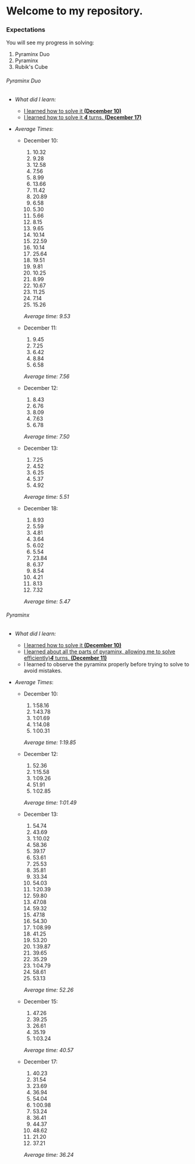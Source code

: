 # Welcome to my repository.

### Expectations
You will see my progress in solving:
1. Pyraminx Duo
2. Pyraminx
3. Rubik's Cube

###### Pyraminx Duo
* _What did I learn:_
  * [I learned how to solve it **(December 10)**](https://www.youtube.com/watch?v=xB9OFNyi-Uk)
  * [I learned how to solve it **_4_** turns. **(December 17)**](https://www.youtube.com/watch?v=P-Zt7GEyYuE)  
     
* _Average Times_:
  * December 10:
    1. 10.32
    2. 9.28
    3. 12.58
    4. 7.56
    5. 8.99
    6. 13.66
    7. 11.42
    8. 20.89
    9. 6.58
    10. 5.30
    11. 5.66
    12. 8.15
    13. 9.65
    14. 10.14
    15. 22.59
    16. 10.14
    17. 25.64
    18. 19.51 
    19. 9.81
    20. 10.25
    21. 8.99
    22. 10.67
    23. 11.25
    24. 7.14
    25. 15.26
    
    _Average time: 9.53_ 
  * December 11:
    1. 9.45
    2. 7.25
    3. 6.42
    4. 8.84
    5. 6.58
    
    _Average time: 7.56_
  * December 12:
    1. 8.43
    2. 6.76
    3. 8.09
    4. 7.63
    5. 6.78
    
    _Average time: 7.50_
  * December 13:
    1. 7.25
    2. 4.52
    3. 6.25
    4. 5.37
    5. 4.92
    
    _Average time: 5.51_
  * December 18:
    1. 8.93
    2. 5.59
    3. 4.81
    4. 3.64
    5. 6.02
    6. 5.54
    7. 23.84
    8. 6.37
    9. 8.54
    10. 4.21
    11. 8.13
    12. 7.32
    
    _Average time: 5.47_
 
 ###### Pyraminx
* _What did I learn:_
  * [I learned how to solve it **(December 10)**](https://www.youtube.com/watch?v=rcKo9IZXm6Y)
  * [I learned about all the parts of pyraminx, allowing me to solve efficiently)**_4_** turns. **(December 11)**](https://www.youtube.com/watch?v=2H0FUvaaUsI)
  * I learned to observe the pyraminx properly before trying to solve to avoid mistakes.
     
* _Average Times_:
  * December 10:
    1. 1:58.16
    2. 1:43.78
    3. 1:01.69
    4. 1:14.08
    5. 1:00.31
    
    _Average time: 1:19.85_ 
  * December 12:
    1. 52.36
    2. 1:15.58
    3. 1:09.26
    4. 51.91
    5. 1:02.85
    
    _Average time: 1:01.49_
  * December 13:
    1. 54.74
    2. 43.69
    3. 1:10.02
    4. 58.36
    5. 39.17
    6. 53.61
    7. 25.53
    8. 35.81
    9. 33.34
    10. 54.03
    11. 1:20.39
    12. 59.80
    13. 47.08
    14. 59.32
    15. 47.18
    16. 54.30
    17. 1:08.99
    18. 41.25
    19. 53.20
    20. 1:39.87
    21. 39.65
    22. 35.29
    23. 1:04.79
    24. 58.61
    25. 53.13
    
    _Average time: 52.26_
  * December 15:
    1. 47.26
    2. 39.25
    3. 26.61
    4. 35.19
    5. 1:03.24
    
    _Average time: 40.57_
  * December 17:
    1. 40.23
    2. 31.54
    3. 23.69
    4. 36.94
    5. 54.04
    6. 1:00.98
    7. 53.24
    8. 36.41
    9. 44.37
    10. 48.62
    11. 21.20
    12. 37.21
    
    _Average time: 36.24_
    
